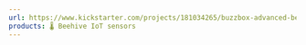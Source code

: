 ```yaml
---
url: https://www.kickstarter.com/projects/181034265/buzzbox-advanced-beehive-sensor-and-smartphone-app?ref=discovery&term=beehive
products: 🌡️ Beehive IoT sensors
---
```

